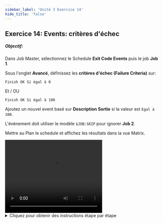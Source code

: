 ```yaml
---
sidebar_label: 'Unité 3 Exercice 14'
hide_title: 'false'
---
```


## Exercice 14: Events: critères d'échec

##### Objectif:

Dans Job Master, sélectionnez le Schedule **Exit Code Events** puis le job **Job 1**.

Sous l'onglet **Avancé**, définissez les **critères d'échec (Failure Criteria)** sur:

```Finish OK Si égal à 0```

Et / OU

```Finish OK Si égal à 100```

Ajoutez un nouvel event basé sur **Description Sortie** si la valeur est ```Egal à 100```. 

L'événement doit utiliser le modèle ```$JOB:SKIP``` pour ignorer **Job 2**.

Mettre au Plan  le schedule et affichez les résultats dans la vue Matrix.


<div>
<video width="320" height="240" controls>
  <source src="videobasic/U3E14.mp4" type="video/mp4"></source>
Votre navigateur ne prend pas en charge la vidéo.
</video>
</div>

<details>

<summary>Cliquez pour obtenir des instructions étape par étape</summary>

1. Sous la rubrique **Administration**, double-cliquez sur **Job Master**.
2. Dans la liste déroulante **Schedule**, sélectionnez **Exit Code Events**.
3. Dans la liste déroulante **Job**, sélectionnez **Job 1**.
4. Au bas de l'écran, cliquez sur l'onglet **Avancé**.
5. Modifiez le menu déroulant **Résultat D'Echec** à **Finish OK**.
    * Cela inversera la logique indiquant que le Job Sera OK si le Job se termine avec les **codes de sortie** listés.
6. Modifiez **Comparaison Operator** de ```inégal à ``` à ```égal à ``` en laissant la valeur définie sur ```0```.
7. Dans la deuxième ligne, modifiez le menu déroulant **Et / Ou** de **vide** à **Ou**.
8. Dans la deuxième ligne, modifiez **l'Opérateur de comparaison** de **vide** à ```égal à```.
9. Dans la deuxième ligne, modifiez **La valeur** de ```0``` à ```100```.
10. Cliquez sur le bouton **Sauvegarder** en haut à droite de l'écran.
11. Cliquez sur l'onglet **Events**.
12. Cliquez sur le bouton **Ajouter** dans le cadre Events.
13. Cliquez sur le bouton radio **Description Sortie** dans **l'Assistant définition Event**.
14. Cliquez sur **Suivant**.
15. Sélectionnez **Egal à** dans le menu déroulant **Opérateur de comparaison**.
16. Tapez dans la zone de texte Value ```100```.
17. Cliquez sur **Suivant**.
18. Sélectionnez le modèle ```$JOB:SKIP``` dans le menu déroulant Modèle Event.
19. Mettre à jour ```<Schedule date>``` avec ```[[$SCHEDULE DATE]]```
20. Mettre à jour ```<Schedule name>``` avec ```[[$SCHEDULE NAME]]```
21. Mettre à jour ```<Job name>``` avec ```Job 2```.
22. Les **paramètres d'événement (Event Parameters)** devraient ressembler à ceci : ```[[$SCHEDULE DATE]],[[$SCHEDULE NAME]],Job 2```
23. Cliquez sur le bouton **Terminer**.
24. Fermez l'onglet **Job Master**.
25. Sous la rubrique **Operations**, double-cliquez sur **Mise au Plan (Build)**.
26. Sélectionnez **Exit Code Events** dans Schedule Selection.
27. Cliquez sur le bouton **Mise au Plan**.
28. Sélectionnez le bouton radio **Released**.
29. Cliquez sur **OK**.
30. Ouvrez l'écran **Operations** de votre choix ( **Matrix** ou **Liste** ) ou utilisez le **Solution Manager** .
31. Notez que **Job Failure** du Job a échoué avec un **code de sortie** de ```100```.
32. Notez que **Job 1** doit se **terminer** avec un **code de sortie** ```100``` mais avec **Finish OK**.
33. Il doit également _ignorer_ le **Job 2**, ce qui permet au **Job 3** de s'exécuter.

</details>

